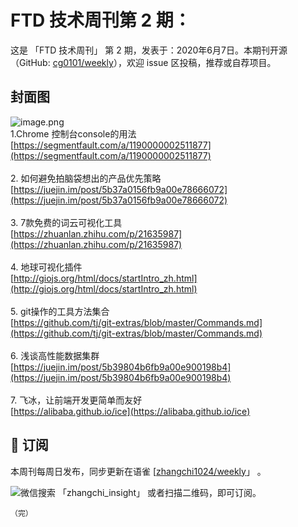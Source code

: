 # FTD 技术周刊第 2 期：
这是 「FTD 技术周刊」 第 2 期，发表于：2020年6月7日。本期刊开源（GitHub: [cg0101/weekly](https://github.com/cg0101/weekly)），欢迎 issue 区投稿，推荐或自荐项目。
## 封面图


![image.png](https://cdn.nlark.com/yuque/0/2020/png/132503/1605582775641-8febf27f-d7ad-46b1-9496-3945477ade89.png#height=720&id=hoN1p&margin=%5Bobject%20Object%5D&name=image.png&originHeight=720&originWidth=1080&originalType=binary&size=1508557&status=done&style=none&width=1080)<br />1.Chrome 控制台console的用法<br />[https://segmentfault.com/a/1190000002511877](https://segmentfault.com/a/1190000002511877)<br />
<br />2. 如何避免拍脑袋想出的产品优先策略<br />[https://juejin.im/post/5b37a0156fb9a00e78666072](https://juejin.im/post/5b37a0156fb9a00e78666072)<br />
<br />3. 7款免费的词云可视化工具<br />[https://zhuanlan.zhihu.com/p/21635987](https://zhuanlan.zhihu.com/p/21635987)<br />
<br />4. 地球可视化插件<br />[http://giojs.org/html/docs/startIntro_zh.html](http://giojs.org/html/docs/startIntro_zh.html)<br />
<br />5. git操作的工具方法集合<br />[https://github.com/tj/git-extras/blob/master/Commands.md](https://github.com/tj/git-extras/blob/master/Commands.md)<br />
<br />6. 浅谈高性能数据集群<br />[https://juejin.im/post/5b39804b6fb9a00e900198b4](https://juejin.im/post/5b39804b6fb9a00e900198b4)<br />
<br />7. 飞冰，让前端开发更简单而友好<br />[https://alibaba.github.io/ice](https://alibaba.github.io/ice)



## 📅 订阅
本周刊每周日发布，同步更新在语雀 [[zhangchi1024/weekly](https://www.yuque.com/zhangchi1024/weekly)」 。


微信搜索 「zhangchi_insight」 或者扫描二维码，即可订阅。
    <img src="https://cdn.nlark.com/yuque/0/2021/jpeg/132503/1640750963398-e8538e9e-6b96-46f7-abff-c93b56bdd377.jpeg?x-oss-process=image%2Fwatermark%2Ctype_d3F5LW1pY3JvaGVp%2Csize_36%2Ctext_5byg6amw%2Ccolor_FFFFFF%2Cshadow_50%2Ct_80%2Cg_se%2Cx_10%2Cy_10%2Fresize%2Cw_426%2Climit_0" style="float:left">
    
    （完）